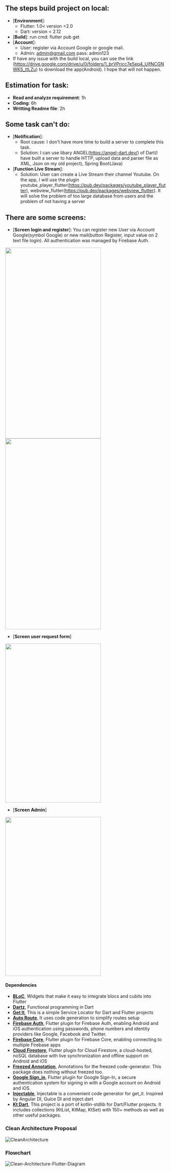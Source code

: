 ## The steps build project on local:
- [**Environment**]: 
	+ Flutter: 1.0< version <2.0
	+ Dart: version < 2.12 
- [**Build**]: run cmd: flutter pub get
- [**Account**]: 
 	+ User: register via Account Google or google mail.
 	+ Admin: admin@gmail.com pass: admin123
 - If have any issue with the build local, you can use the link (https://drive.google.com/drive/u/0/folders/1_brVPricc7e5eq4_UjfNCGNWKS_ttLZu) to download the app(Android). I hope that will not happen.

## Estimation for task:
- **Read and analyze requirement**: 1h
- **Coding**: 6h
- **Writting Readme file**: 2h

## Some task can't do:
- [**Notification**]:
	+ Root cause: I don't have more time to build a server to complete this task.
	+ Solution: I can use libary ANGEL(https://angel-dart.dev/) of Dart(I have built a server to handle HTTP, upload data and parser file as XML, Json on my old project), Spring Boot(Java)
- [**Function Live Stream**]: 
	+ Solution: User can create a Live Stream their channel Youtube. On the app, I will use the plugin youtube_player_flutter(https://pub.dev/packages/youtube_player_flutter), webview_flutter(https://pub.dev/packages/webview_flutter). It will solve the problem of too large database from users and the problem of not having a server

## There are some screens:
- [**Screen login and register**]: You can register new User via Account Google(symbol Google) or new mail(button Register, input value on 2 text file login). All authentication was managed by Firebase Auth.
 
<img src="https://github.com/Phuc1995/Live_Stream_App_Demo/blob/master/assets/login_page.jpeg" width="300" height="600"> <img src="https://github.com/Phuc1995/Live_Stream_App_Demo/blob/master/assets/google.jpeg" width="300" height="600"> 

- [**Screen user request form**]
<img src="https://github.com/Phuc1995/Live_Stream_App_Demo/blob/master/assets/request_page.jpeg" width="300" height="500">

- [**Screen Admin**]

<img src="https://github.com/Phuc1995/Live_Stream_App_Demo/blob/master/assets/request_page.jpeg" width="300" height="500">
														   
														   

#### Dependencies

 - [**BLoC**](https://pub.dev/packages/flutter_bloc), Widgets that make it easy to integrate blocs and cubits into Flutter
 - [**Dartz**](https://pub.dev/packages/dartz), Functional programming in Dart
 - [**Get It**](https://pub.dev/packages/get_it), This is a simple Service Locator for Dart and Flutter projects
 - [**Auto Route**](https://pub.dev/packages/auto_route), It uses code generation to simplify routes setup
 - [**Firebase Auth**](https://pub.dev/packages?q=Firebase+Auth), Flutter plugin for Firebase Auth, enabling Android and iOS authentication using passwords, phone numbers and identity providers like Google, Facebook and Twitter.
 - [**Firebase Core**](https://pub.dev/packages/firebase_core), Flutter plugin for Firebase Core, enabling connecting to multiple Firebase apps
 - [**Cloud Firestore**](https://pub.dev/packages?q=cloud_firestore), Flutter plugin for Cloud Firestore, a cloud-hosted, noSQL database with live synchronization and offline support on Android and iOS
 - [**Freezed Annotation**](https://pub.dev/packages?q=freezed_annotation), Annotations for the freezed code-generator. This package does nothing without freezed too.
 - [**Google Sign_in**](https://pub.dev/packages?q=google_sign_in), Flutter plugin for Google Sign-In, a secure authentication system for signing in with a Google account on Android and iOS.
 - [**Injectable**](https://pub.dev/packages?q=injectable), Injectable is a convenient code generator for get_it. Inspired by Angular DI, Guice DI and inject.dart
 - [**Kt Dart**](https://pub.dev/packages/kt_dart), This project is a port of kotlin-stdlib for Dart/Flutter projects. It includes collections (KtList, KtMap, KtSet) with 150+ methods as well as other useful packages.

### Clean Architecture Proposal
![CleanArchitecture](https://github.com/Phuc1995/Flutter_DDD_Architecture/blob/main/image/Architecture_Proposal.PNG)

### Flowchart
![Clean-Architecture-Flutter-Diagram](https://github.com/Phuc1995/Flutter_DDD_Architecture/blob/main/image/Flow_chart.PNG)

